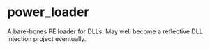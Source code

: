 # power_loader

A bare-bones PE loader for DLLs. May well become a reflective DLL injection project eventually.

